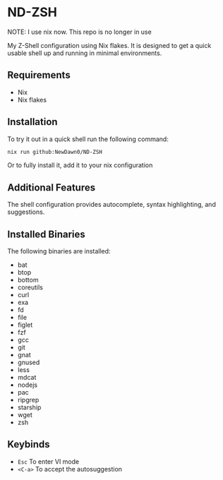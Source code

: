 # ND-ZSH

NOTE: I use nix now. This repo is no longer in use

My Z-Shell configuration using Nix flakes. It is designed to get a quick usable
shell up and running in minimal environments.

## Requirements

- Nix
- Nix flakes

## Installation

To try it out in a quick shell run the following command:

```bash
nix run github:NewDawn0/ND-ZSH
```

Or to fully install it, add it to your nix configuration

## Additional Features

The shell configuration provides autocomplete, syntax highlighting, and
suggestions.

## Installed Binaries

The following binaries are installed:

- bat
- btop
- bottom
- coreutils
- curl
- exa
- fd
- file
- figlet
- fzf
- gcc
- git
- gnat
- gnused
- less
- mdcat
- nodejs
- pac
- ripgrep
- starship
- wget
- zsh

## Keybinds

- `Esc` To enter VI mode
- `<C-a>` To accept the autosuggestion
